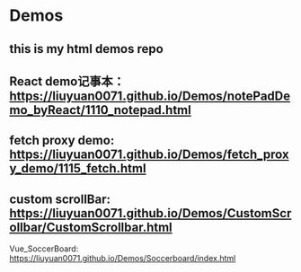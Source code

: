 # Demos
## this is my html demos repo 
React demo记事本： https://liuyuan0071.github.io/Demos/notePadDemo_byReact/1110_notepad.html
---
fetch proxy demo: https://liuyuan0071.github.io/Demos/fetch_proxy_demo/1115_fetch.html
---
custom scrollBar: https://liuyuan0071.github.io/Demos/CustomScrollbar/CustomScrollbar.html
---
Vue_SoccerBoard: https://liuyuan0071.github.io/Demos/Soccerboard/index.html
